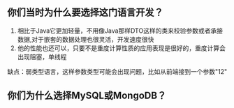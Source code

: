 ## 你们当时为什么要选择这门语言开发？
1. 相比于Java它更加轻量，不用像Java那样DTO这样的类来校验参数或者承接数据,对于嵌套的数据处理也很灵活，开发速度很快
2. 他的性能也还可以，只要不是重度计算性质的应用表现是很好的，重度计算会出现阻塞，单线程

缺点：弱类型语言，这样参数类型可能会出现问题，比如从前端接到一个参数"12"

## 你们为什么选择MySQL或MongoDB？